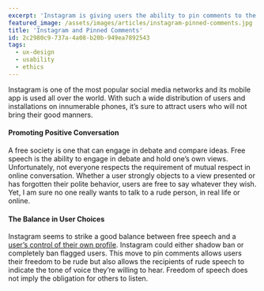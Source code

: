```yaml
---
excerpt: 'Instagram is giving users the ability to pin comments to the top of comments. They say it will promote a positive conversation tone.'
featured_image: /assets/images/articles/instagram-pinned-comments.jpg
title: 'Instagram and Pinned Comments'
id: 2c2980c9-737a-4a08-b20b-949ea7892543
tags:
  - ux-design
  - usability
  - ethics
---
```

<p>Instagram is one of the most popular social media networks and its mobile app is used all over the world. With such a wide distribution of users and installations on innumerable phones, it’s sure to attract users who will not bring their good manners.
</p>
<h4>Promoting Positive Conversation</h4>
<p>A free society is one that can engage in debate and compare ideas. Free speech is the ability to engage in debate and hold one’s own views. Unfortunately, not everyone respects the requirement of mutual respect in online conversation. Whether a user strongly objects to a view presented or has forgotten their polite behavior, users are free to say whatever they wish. Yet, I am sure no one really wants to talk to a rude person, in real life or online.
</p>
<h4>The Balance in User Choices</h4>
<p>Instagram seems to strike a good balance between free speech and a <a href="https://about.instagram.com/blog/announcements/continuing-our-work-to-fight-online-bullying" target="_blank">user’s control of their own profile</a>. Instagram could either shadow ban or completely ban flagged users. This move to pin comments allows users their freedom to be rude but also allows the recipients of rude speech to indicate the tone of voice they’re willing to hear. Freedom of speech does not imply the obligation for others to listen.
</p>